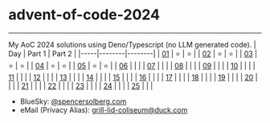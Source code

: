 # advent-of-code-2024
---
My AoC 2024 solutions using Deno/Typescript (no LLM generated code).
| Day | Part 1 | Part 2 |
|-----|--------|--------|
| [01](https://adventofcode.com/2024/day/1) |   ⭐   |   ⭐   |
| [02](https://adventofcode.com/2024/day/2) |   ⭐   |   ⭐   |
| [03](https://adventofcode.com/2024/day/3) |   ⭐   |   ⭐   |
| [04](https://adventofcode.com/2024/day/4) |   ⭐   |   ⭐   |
| [05](https://adventofcode.com/2024/day/5) |   ⭐   |   ⭐   |
| [06](https://adventofcode.com/2024/day/6) |        |        |
| [07](https://adventofcode.com/2024/day/7) |        |        |
| [08](https://adventofcode.com/2024/day/8) |        |        |
| [09](https://adventofcode.com/2024/day/9) |        |        |
| [10](https://adventofcode.com/2024/day/10) |        |        |
| [11](https://adventofcode.com/2024/day/11) |        |        |
| [12](https://adventofcode.com/2024/day/12) |        |        |
| [13](https://adventofcode.com/2024/day/13) |        |        |
| [14](https://adventofcode.com/2024/day/14) |        |        |
| [15](https://adventofcode.com/2024/day/15) |        |        |
| [16](https://adventofcode.com/2024/day/16) |        |        |
| [17](https://adventofcode.com/2024/day/17) |        |        |
| [18](https://adventofcode.com/2024/day/18) |        |        |
| [19](https://adventofcode.com/2024/day/19) |        |        |
| [20](https://adventofcode.com/2024/day/20) |        |        |
| [21](https://adventofcode.com/2024/day/21) |        |        |
| [22](https://adventofcode.com/2024/day/22) |        |        |
| [23](https://adventofcode.com/2024/day/23) |        |        |
| [24](https://adventofcode.com/2024/day/24) |        |        |
| [25](https://adventofcode.com/2024/day/25) |        |        |

* BlueSky: [@spencersolberg.com](https://bsky.app/profile/spencersolberg.com)
* eMail (Privacy Alias): [grill-lid-coliseum@duck.com](mailto:grill-lid-coliseum@duck.com)